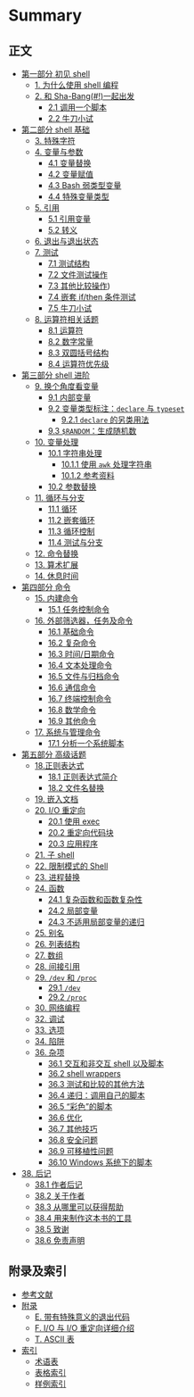 # Summary

## 正文

- [第一部分 初见 shell](source/part1/part1.md)
  - [1. 为什么使用 shell 编程](source/part1/01_shell_programming.md)
  - [2. 和 Sha-Bang(#!)一起出发](source/part1/02_starting_off_with_a_sha_bang.md)
    - [2.1 调用一个脚本](source/part1/02_1_invoking_the_script.md)
    - [2.2 牛刀小试](source/part1/02_2_preliminary_exercises.md)
- [第二部分 shell 基础](source/part2/part2.md)
  - [3. 特殊字符](source/part2/03_special_characters.md)
  - [4. 变量与参数](source/part2/04_introduction_to_variables_and_parameters.md)
    - [4.1 变量替换](source/part2/04_1_variable_substitution.md)
    - [4.2 变量赋值](source/part2/04_2_variable_assignment.md)
    - [4.3 Bash 弱类型变量](source/part2/04_3_bash_variables_are_untyped.md)
    - [4.4 特殊变量类型](source/part2/04_4_special_variable_types.md)
  - [5. 引用](source/part2/05_quoting.md)
    - [5.1 引用变量](source/part2/05_1_quoting_variables.md)
    - [5.2 转义](source/part2/05_2_escaping.md)
  - [6. 退出与退出状态](source/part2/06_exit_and_exit_status.md)
  - [7. 测试](source/part2/07_tests.md)
    - [7.1 测试结构](source/part2/07_1_test_constructs.md)
    - [7.2 文件测试操作](source/part2/07_2_file_test_operators.md)
    - [7.3 其他比较操作](source/part2/07_3_other_comparison_operators.md))
    - [7.4 嵌套 if/then 条件测试](source/part2/07_4_nested_if_then_condition_tests.md)
    - [7.5 牛刀小试](source/part2/07_5_testing_your_knowledge_of_tests.md)
  - [8. 运算符相关话题](source/part2/08_operations_and_related_topics.md)
    - [8.1 运算符](source/part2/08_1_operators.md)
    - [8.2 数字常量](source/part2/08_2_numerical_constants.md)
    - [8.3 双圆括号结构](source/part2/08_3_the_double_parentheses_construct.md)
    - [8.4 运算符优先级](source/part2/08_4_operator_precedence.md)
- [第三部分 shell 进阶](source/part3/part3.md)
  - [9. 换个角度看变量](source/part3/09_another_look_at_variables.md)
    - [9.1 内部变量](source/part3/09_1_internal_variables.md)
    - [9.2 变量类型标注：`declare` 与 `typeset`](source/part3/09_2_typing_variables_declare_or_typeset.md)
      - [9.2.1 `declare` 的另类用法](source/part3/09_2_1_another_use_for_declare.md)
    - [9.3 `$RANDOM`：生成随机数](source/part3/09_3_random_generate_random_integer.md)
  - [10. 变量处理](source/part3/10_manipulating_variables.md)
    - [10.1 字符串处理](source/part3/10_1_manipulating_strings.md)
      - [10.1.1 使用 `awk` 处理字符串](source/part3/10_1_1_manipulating_strings_using_awk.md)
      - [10.1.2 参考资料](source/part3/10_1_2_further_reference.md)
    - [10.2 参数替换](source/part3/10_2_parameter_substitution.md)
  - [11. 循环与分支](source/part3/11_loops_and_branches.md)
    - [11.1 循环](source/part3/11_1_loops.md)
    - [11.2 嵌套循环](source/part3/11_2_nested_loops.md)
    - [11.3 循环控制](source/part3/11_3_loop_control.md)
    - [11.4 测试与分支](source/part3/11_4_testing_and_branching.md)
  - [12. 命令替换](source/part3/12_command_substitution.md)
  - [13. 算术扩展](source/part3/13_arithmetic_expansion.md)
  - [14. 休息时间](source/part3/14_recess_time.md)
- [第四部分 命令](source/part4/part4.md)
  - [15. 内建命令](source/part4/15_internal_commands_and_builtins.md)
    - [15.1 任务控制命令](source/part4/15_1_job_control_commands.md)
  - [16. 外部筛选器，任务及命令](source\part4\16_external_filters_programs_and_commands.md)
    - [16.1 基础命令](source\part4\16_1_basic_commands.md)
    - [16.2 复杂命令](source\part4\16_2_complex_commands.md)
    - [16.3 时间/日期命令](source\part4\16_3_time_date_commands.md)
    - [16.4 文本处理命令]()
    - [16.5 文件与归档命令]()
    - [16.6 通信命令]()
    - [16.7 终端控制命令]()
    - [16.8 数学命令]()
    - [16.9 其他命令]()
  - [17. 系统与管理命令]()
    - [17.1 分析一个系统脚本]()
- [第五部分 高级话题](source/part5/part5.md)
  - [18.正则表达式](source/part5/18_regular_expressions.md)
    - [18.1 正则表达式简介](source/part5/18_1_a_brief_introduction_to_regular_expressions.md)
    - [18.2 文件名替换](source/part5/18_2_globbing.md)
  - [19. 嵌入文档](source/part5/19_here_documents.md)
  - [20. I/O 重定向](source/part5/20_io_redirection.md)
    - [20.1 使用 exec](source/part5/20_1_use_exec.md)
    - [20.2 重定向代码块](source/part5/20_2_redirecting_code_blocks.md)
    - [20.3 应用程序](source/part5/20_3_applications.md)
  - [21. 子 shell](source/part5/21_subshells.md)
  - [22. 限制模式的 Shell](source/part5/22_Restricted_Shells.md)
  - [23. 进程替换](source/part5/23_Process_Substitution.md)
  - [24. 函数](source/part5/24_functions.md)
    - [24.1 复杂函数和函数复杂性](source/part5/24_1_complex_functions_and_function_complexities.md)
    - [24.2 局部变量](source/part5/24_2_local_variables.md)
    - [24.3 不适用局部变量的递归](source/part5/24_3_recursion_without_local_variables.md)
  - [25. 别名](source/part5/25_aliases.md)
  - [26. 列表结构](source/part5/26_List_Constructs.md)
  - [27. 数组](source/part5/27_arrays.md)
  - [28. 间接引用](source/part5/28_ivr.md)
  - [29. `/dev` 和 `/proc`](source/part5/29_devproc.md)
    - [29.1 `/dev`](source/part5/29_1_devref1.md)
    - [29.2 `/proc`](source/part5/29_2_procref1.md)
  - [30. 网络编程](source/part5/30_network_programming.md)
  - [32. 调试](source/part5/32_Debugging.md)
  - [33. 选项](source/part5/33_options.md)
  - [34. 陷阱](source/part5/34_Gotchsa.md)
  - [36. 杂项](source/part5/36_miscellany.md)
    - [36.1 交互和非交互 shell 以及脚本](source/part5/36_1_interactive_and_non-interactive_shells_and_scripts.md)
    - [36.2 shell wrappers](source/part5/36_2_shell_wrappers.md)
    - [36.3 测试和比较的其他方法](source/part5/36_3_tests_and_comparisons_alternatives.md)
    - [36.4 递归：调用自己的脚本](source/part5/36_4_recursion_a_script_calling_itself.md)
    - [36.5 “彩色”的脚本](source/part5/36_5_colorizing_scripts.md)
    - [36.6 优化](source/part5/36_6_optimizations.md)
    - [36.7 其他技巧](source/part5/36_7_assorted_tips.md)
    - [36.8 安全问题](source/part5/36_8_security_issues.md)
    - [36.9 可移植性问题](source/part5/36_9_portability_issues.md)
    - [36.10 Windows 系统下的脚本](source/part5/36_10_shell_scripting_under_windows.md)
- [38. 后记](source/endnotes/38_endnotes.md)
  - [38.1 作者后记](source/endnotes/38_1_author_s_note.md)
  - [38.2 关于作者](source/endnotes/38_2_about_the_author.md)
  - [38.3 从哪里可以获得帮助](source/endnotes/38_3_where_to_go_for_help.md)
  - [38.4 用来制作这本书的工具](source/endnotes/38_4_tools_used_to_produce_this_book.md)
  - [38.5 致谢](source/endnotes/38_5_credits.md)
  - [38.6 免责声明](source/endnotes/38_6_disclaimer.md)

## 附录及索引

- [参考文献]()
- [附录]()
  - [E. 带有特殊意义的退出代码](source/appendix/E_special_exitcodes.md)
  - [F. I/O 与 I/O 重定向详细介绍](source/appendix/F_io_and_redirection.md)
  - [T. ASCII 表](source/appendix/T_ascii_table.md)
- [索引]()
  - [术语表]()
  - [表格索引]()
  - [样例索引]()
